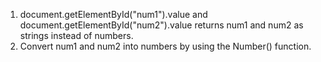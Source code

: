 1. document.getElementById("num1").value and document.getElementById("num2").value returns num1 and num2 as strings instead of numbers.
2. Convert num1 and num2 into numbers by using the Number() function.